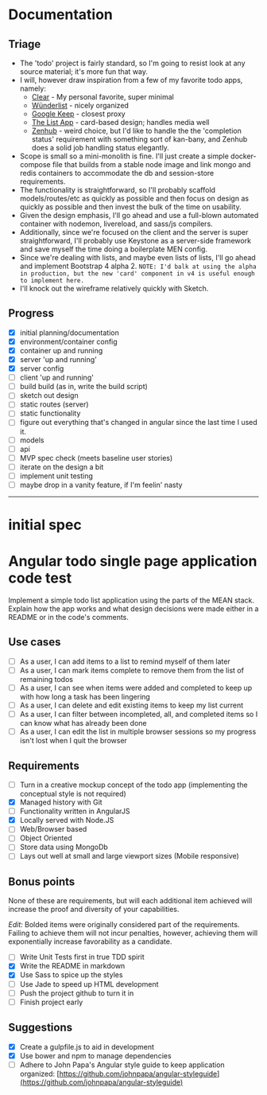 # Documentation
## Triage
- The 'todo' project is fairly standard, so I'm going to resist look at any source material; it's more fun that way.
- I will, however draw inspiration from a few of my favorite todo apps, namely:
  - [Clear](https://www.realmacsoftware.com/clear/) - My personal favorite, super minimal
  - [Wünderlist](https://www.wunderlist.com/) - nicely organized
  - [Google Keep](https://www.wunderlist.com/) - closest proxy
  - [The List App](https://li.st/) - card-based design; handles media well
  - [Zenhub](https://www.zenhub.io/) - weird choice, but I'd like to handle the the 'completion status' requirement with something sort of kan-bany, and Zenhub does a solid job handling status elegantly.
- Scope is small so a mini-monolith is fine. I'll just create a simple docker-compose file that builds from a stable node image and link mongo and redis containers to accommodate the db and session-store requirements.
- The functionality is straightforward, so I'll probably scaffold models/routes/etc as quickly as possible and then focus on design as quickly as possible and then invest the bulk of the time on usability.
- Given the design emphasis, I'll go ahead and use a full-blown automated container with nodemon, livereload, and sass/js compilers.
- Additionally, since we're focused on the client and the server is super straightforward, I'll probably use Keystone as a server-side framework and save myself the time doing a boilerplate MEN config.
- Since we're dealing with lists, and maybe even lists of lists, I'll go ahead and implement Bootstrap 4 alpha 2. `NOTE: I'd balk at using the alpha in production, but the new 'card' component in v4 is useful enough to implement here.`
- I'll knock out the wireframe relatively quickly with Sketch.

## Progress
- [x] initial planning/documentation
- [x] environment/container config
- [x] container up and running
- [x] server 'up and running'
- [x] server config
- [ ] client 'up and running'
- [ ] build build (as in, write the build script)
- [ ] sketch out design
- [ ] static routes (server)
- [ ] static functionality
- [ ] figure out everything that's changed in angular since the last time I used it.
- [ ] models
- [ ] api
- [ ] MVP spec check (meets baseline user stories)
- [ ] iterate on the design a bit
- [ ] implement unit testing
- [ ] maybe drop in a vanity feature, if I'm feelin' nasty

***
# initial spec

# Angular todo single page application code test

Implement a simple todo list application using the parts of the MEAN stack. Explain how the app works and what design decisions were made either in a README or in the code's comments.

## Use cases

- [ ] As a user, I can add items to a list to remind myself of them later
- [ ] As a user, I can mark items complete to remove them from the list of remaining todos
- [ ] As a user, I can see when items were added and completed to keep up with how long a task has been lingering
- [ ] As a user, I can delete and edit existing items to keep my list current
- [ ] As a user, I can filter between incompleted, all, and completed items so I can know what has already been done
- [ ] As a user, I can edit the list in multiple browser sessions so my progress isn't lost when I quit the browser

## Requirements
- [ ]  Turn in a creative mockup concept of the todo app (implementing the conceptual style is not required)
- [x]  Managed history with Git
- [ ]  Functionality written in AngularJS
- [x] Locally served with Node.JS
- [ ] Web/Browser based
- [ ] Object Oriented
- [ ] Store data using MongoDb
- [ ] Lays out well at small and large viewport sizes (Mobile responsive)

## Bonus points

None of these are requirements, but will each additional item achieved will increase the proof and diversity of your capabilities.

*Edit:* Bolded items were originally considered part of the requirements. Failing to achieve them will not incur penalties, however, achieving them will exponentially increase favorability as a candidate.

- [ ] Write Unit Tests first in true TDD spirit
- [x] Write the README in markdown
- [x] Use Sass to spice up the styles
- [ ] Use Jade to speed up HTML development
- [ ] Push the project github to turn it in
- [ ] Finish project early

## Suggestions
- [x] Create a gulpfile.js to aid in development
- [x] Use bower and npm to manage dependencies
- [ ] Adhere to John Papa's Angular style guide to keep application organized: [https://github.com/johnpapa/angular-styleguide](https://github.com/johnpapa/angular-styleguide)
